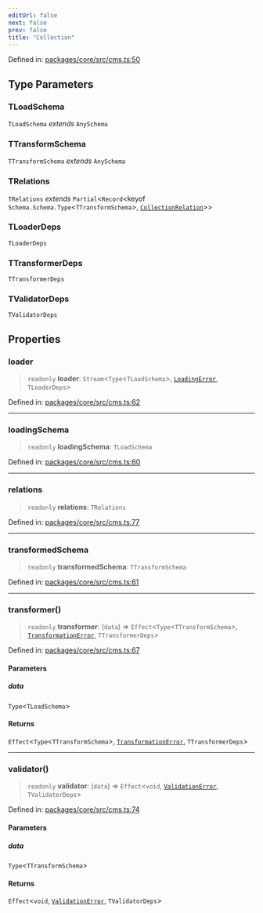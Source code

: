 ```yaml
---
editUrl: false
next: false
prev: false
title: "Collection"
---
```


Defined in: [packages/core/src/cms.ts:50](https://github.com/bitswired/foldcms/blob/92f893e734b1102683a12bd11c6183cc24996bdf/packages/core/src/cms.ts#L50)

## Type Parameters

### TLoadSchema

`TLoadSchema` *extends* `AnySchema`

### TTransformSchema

`TTransformSchema` *extends* `AnySchema`

### TRelations

`TRelations` *extends* `Partial`\<`Record`\<keyof `Schema.Schema.Type`\<`TTransformSchema`\>, [`CollectionRelation`](/api/cms/type-aliases/collectionrelation/)\>\>

### TLoaderDeps

`TLoaderDeps`

### TTransformerDeps

`TTransformerDeps`

### TValidatorDeps

`TValidatorDeps`

## Properties

### loader

> `readonly` **loader**: `Stream`\<`Type`\<`TLoadSchema`\>, [`LoadingError`](/api/cms/classes/loadingerror/), `TLoaderDeps`\>

Defined in: [packages/core/src/cms.ts:62](https://github.com/bitswired/foldcms/blob/92f893e734b1102683a12bd11c6183cc24996bdf/packages/core/src/cms.ts#L62)

***

### loadingSchema

> `readonly` **loadingSchema**: `TLoadSchema`

Defined in: [packages/core/src/cms.ts:60](https://github.com/bitswired/foldcms/blob/92f893e734b1102683a12bd11c6183cc24996bdf/packages/core/src/cms.ts#L60)

***

### relations

> `readonly` **relations**: `TRelations`

Defined in: [packages/core/src/cms.ts:77](https://github.com/bitswired/foldcms/blob/92f893e734b1102683a12bd11c6183cc24996bdf/packages/core/src/cms.ts#L77)

***

### transformedSchema

> `readonly` **transformedSchema**: `TTransformSchema`

Defined in: [packages/core/src/cms.ts:61](https://github.com/bitswired/foldcms/blob/92f893e734b1102683a12bd11c6183cc24996bdf/packages/core/src/cms.ts#L61)

***

### transformer()

> `readonly` **transformer**: (`data`) => `Effect`\<`Type`\<`TTransformSchema`\>, [`TransformationError`](/api/cms/classes/transformationerror/), `TTransformerDeps`\>

Defined in: [packages/core/src/cms.ts:67](https://github.com/bitswired/foldcms/blob/92f893e734b1102683a12bd11c6183cc24996bdf/packages/core/src/cms.ts#L67)

#### Parameters

##### data

`Type`\<`TLoadSchema`\>

#### Returns

`Effect`\<`Type`\<`TTransformSchema`\>, [`TransformationError`](/api/cms/classes/transformationerror/), `TTransformerDeps`\>

***

### validator()

> `readonly` **validator**: (`data`) => `Effect`\<`void`, [`ValidationError`](/api/cms/classes/validationerror/), `TValidatorDeps`\>

Defined in: [packages/core/src/cms.ts:74](https://github.com/bitswired/foldcms/blob/92f893e734b1102683a12bd11c6183cc24996bdf/packages/core/src/cms.ts#L74)

#### Parameters

##### data

`Type`\<`TTransformSchema`\>

#### Returns

`Effect`\<`void`, [`ValidationError`](/api/cms/classes/validationerror/), `TValidatorDeps`\>
